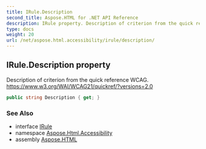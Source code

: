```yaml
---
title: IRule.Description
second_title: Aspose.HTML for .NET API Reference
description: IRule property. Description of criterion from the quick reference WCAG. https//www.w3.org/WAI/WCAG21/quickref/versions2.0
type: docs
weight: 20
url: /net/aspose.html.accessibility/irule/description/
---
```

## IRule.Description property

Description of criterion from the quick reference WCAG. https://www.w3.org/WAI/WCAG21/quickref/?versions=2.0

```csharp
public string Description { get; }
```

### See Also

* interface [IRule](../)
* namespace [Aspose.Html.Accessibility](../../../aspose.html.accessibility/)
* assembly [Aspose.HTML](../../../)
